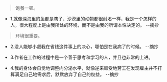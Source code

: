 >饱餐一顿。

- 1.就像深海里的鱼都是瞎子、沙漠里的动物都很耐渴一样，我是一个怎样的人，很大程度上是由我所处的环境，而不是由我的所谓本性决定的。 --摘抄

>环境很重要。

- 2.没人能够小觑我在省钱这件事上的决心，哪怕是在我病了的时候。 --摘抄

- 3.作者在工作的过程中是一个善于思考和学习的人，并且也非常的上进。

- 4.我的身体会自觉地调整内分泌水平，就像逆来顺受地劳工在发现雇主并不打算满足自己地需求后，默默放弃了自己的权益。 --摘抄
